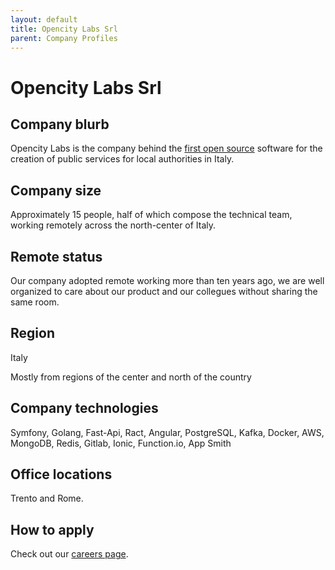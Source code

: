 ```yaml
---
layout: default
title: Opencity Labs Srl
parent: Company Profiles
---
```


# Opencity Labs Srl

## Company blurb
Opencity Labs is the company behind the [first open source](https://developers.italia.it/it/software/opencontent-stanza-del-cittadino-core-410a6e) 
software for the creation of public services for local authorities in Italy.

## Company size
Approximately 15 people, half of which compose the technical team,  working remotely across the north-center of Italy.

## Remote status
Our company adopted remote working more than ten years ago, we are well organized to care about our product and our collegues without sharing the same room.

## Region
Italy

Mostly from regions of the center and north of the country

## Company technologies
Symfony, Golang, Fast-Api, Ract, Angular, PostgreSQL, Kafka, Docker, AWS, MongoDB, Redis, Gitlab, Ionic, Function.io, App Smith

## Office locations
Trento and Rome.

## How to apply
Check out our [careers page](https://link.opencontent.it/jobs?utm_source=remoteintech&utm_campaign=recruiting).
